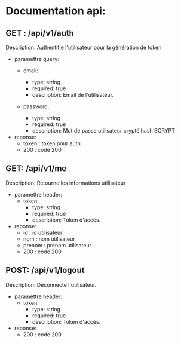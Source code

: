 # Documentation api:

## GET : /api/v1/auth
Description: Authentifie l'utilisateur pour la génération de token.
- paramettre query:
  - email:
    - type: string
    - required: true
    - description: Email de l'utilisateur.

  - password:
    - type: string
    - required: true
    - description: Mot de passe utilisateur crypté hash BCRYPT
- reponse: 
  - token : token pour auth
  - 200 : code 200


## GET: /api/v1/me
Description: Retourne les informations utilisateur
- paramettre header:
  - token:
    - type: string
    - required: true
    - description: Token d'accès.
- reponse:
  - id : id utilisateur   
  - nom : nom utilisateur
  - prenom : prenom utilisateur
  - 200 : code 200


## POST: /api/v1/logout
Description: Déconnecte l'utilisateur.
- paramettre header:
  - token:
    * type: string
    * required: true
    * description: Token d'accès.
- reponse: 
  - 200 : code 200
